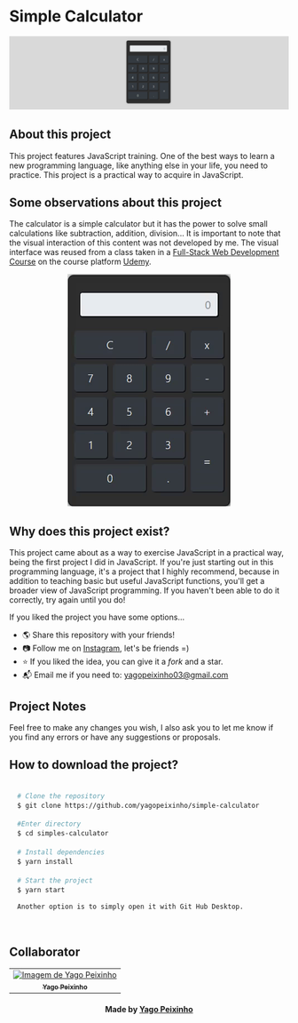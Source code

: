 # Simple Calculator
<p align="center">
  <img src="images/calculator-image.png">
</p> 


## About this project 
This project features JavaScript training. One of the best ways to learn a new programming language, like anything else in your life, you need to practice. This project is a practical way to acquire in JavaScript.
<br>

## Some observations about this project
The calculator is a simple calculator but it has the power to solve small calculations like subtraction, addition, division...
It is important to note that the visual interaction of this content was not developed by me. The visual interface was reused from a class taken in a [Full-Stack Web Development Course](https://www.udemy.com/course/curso-web-design-fundamentos-aprenda-html-css-e-javascript/) on the course platform [Udemy](https://www.udemy.com).
<br>

<p align="center">
  <img src="videos/calculator.gif">
</p> 

## Why does this project exist?
This project came about as a way to exercise JavaScript in a practical way, being the first project I did in JavaScript. If you're just starting out in this programming language, it's a project that I highly recommend, because in addition to teaching basic but useful JavaScript functions, you'll get a broader view of JavaScript programming. If you haven't been able to do it correctly, try again until you do!
<br>

If you liked the project you have some options...
<br>
 - 🌎 Share this repository with your friends!
 - 📷 Follow me on [Instagram](https://www.instagram.com/yagopeixinho/?hl=pt-br), let's be friends =)
 - ⭐ If you liked the idea, you can give it a *fork* and a star.
 - 📬 Email me if you need to: yagopeixinho03@gmail.com


## Project Notes
Feel free to make any changes you wish, I also ask you to let me know if you find any errors or have any suggestions or proposals.
<br>

## How to download the project?
```bash

  # Clone the repository
  $ git clone https://github.com/yagopeixinho/simple-calculator
  
  #Enter directory
  $ cd simples-calculator
  
  # Install dependencies
  $ yarn install
  
  # Start the project
  $ yarn start

```
```bash
  Another option is to simply open it with Git Hub Desktop.
```
<br>

## Collaborator
<table align="center">
    <tr>
        <td align="center">
            <a href="https://github.com/yagopeixinho">
                <img src="https://avatars.githubusercontent.com/u/81770553?v=4" width="100px;" alt="Imagem de Yago Peixinho">
                <br />
                <sub><b>Yago Peixinho</b></sub>
            </a>
        </td>    
    </tr>
</table>
<h4 align="center">
  Made by <a href="https://www.instagram.com/yagopeixinho/?hl=pt-br/" target="_blank"> Yago Peixinho </a>
</h4>
